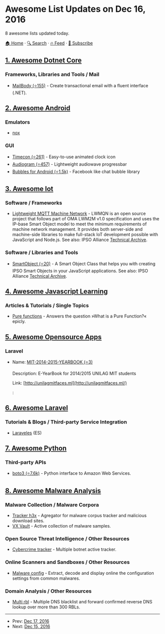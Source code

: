 # Awesome List Updates on Dec 16, 2016

8 awesome lists updated today.

[🏠 Home](/README.md) · [🔍 Search](https://test.trackawesomelist.com/search/) · [🔥 Feed](https://test.trackawesomelist.com/feed.xml) · [📮 Subscribe](https://trackawesomelist.us17.list-manage.com/subscribe?u=d2f0117aa829c83a63ec63c2f&id=36a103854c)



## [1. Awesome Dotnet Core](/content/thangchung/awesome-dotnet-core/README.md)

### Frameworks, Libraries and Tools / Mail

*   [MailBody (⭐155)](https://github.com/doxakis/MailBody) - Create transactional email with a fluent interface (.NET).

## [2. Awesome Android](/content/JStumpp/awesome-android/README.md)

### Emulators

*   [nox](https://www.bignox.com)

### GUI

*   [Timecon (⭐261)](https://github.com/alxrm/animated-clock-icon) - Easy-to-use animated clock icon
*   [Audiogram (⭐457)](https://github.com/alxrm/audiowave-progressbar) - Lightweight audiowave progressbar
*   [Bubbles for Android (⭐1.5k)](https://github.com/txusballesteros/bubbles-for-android) - Facebook like chat bubble library

## [3. Awesome Iot](/content/HQarroum/awesome-iot/README.md)

### Software / Frameworks

*   [Lightweight MQTT Machine Network](http://lwmqn.github.io/) - LWMQN is an open source project that follows part of OMA LWM2M v1.0 specification and uses the IP-base Smart Object model to meet the minimum requirements of machine network management. It provides both server-side and machine-side libraries to make full-stack IoT development possible with JavaScript and Node.js. See also: IPSO Alliance [Technical Archive](http://www.ipso-alliance.org/ipso-community/resources/technical-archive/).

### Software / Libraries and Tools

*   [SmartObject (⭐20)](https://github.com/PeterEB/smartobject) - A Smart Object Class that helps you with creating IPSO Smart Objects in your JavaScript applications. See also: IPSO Alliance [Technical Archive](http://www.ipso-alliance.org/ipso-community/resources/technical-archive/).

## [4. Awesome Javascript Learning](/content/micromata/awesome-javascript-learning/README.md)

### Articles & Tutorials / Single Topics

*   [Pure functions](https://medium.com/javascript-scene/master-the-javascript-interview-what-is-a-pure-function-d1c076bec976) - Answers the question »What is a Pure Function?« epicly.

## [5. Awesome Opensource Apps](/content/unicodeveloper/awesome-opensource-apps/README.md)

### Laravel

- Name: [MIT-2014-2015-YEARBOOK (⭐3)](https://github.com/iamraphson/MIT-2014-2015-YEARBOOK)

  Description: E-YearBook for 2014/2015 UNILAG MIT students

  Link: [http://unilagmitfaces.ml](http://unilagmitfaces.ml/)

  : 



## [6. Awesome Laravel](/content/chiraggude/awesome-laravel/README.md)

### Tutorials & Blogs / Third-party Service Integration

*   [Laraveles](http://laraveles.com/blog/) (ES)

## [7. Awesome Python](/content/vinta/awesome-python/README.md)

### Third-party APIs

*   [boto3 (⭐7.6k)](https://github.com/boto/boto3) - Python interface to Amazon Web Services.

## [8. Awesome Malware Analysis](/content/rshipp/awesome-malware-analysis/README.md)

### Malware Collection / Malware Corpora

*   [Tracker h3x](http://tracker.h3x.eu/) - Agregator for malware corpus tracker
    and malicious download sites.
*   [VX Vault](http://vxvault.net) - Active collection of malware samples.

### Open Source Threat Intelligence / Other Resources

*   [Cybercrime tracker](http://cybercrime-tracker.net/) - Multiple botnet active tracker.

### Online Scanners and Sandboxes / Other Resources

*   [Malware config](https://malwareconfig.com/) - Extract, decode and display online
    the configuration settings from common malwares.

### Domain Analysis / Other Resources

*   [Multi rbl](http://multirbl.valli.org/) - Multiple DNS blacklist and forward
    confirmed reverse DNS lookup over more than 300 RBLs.

---

- Prev: [Dec 17, 2016](/content/2016/12/17/README.md)
- Next: [Dec 15, 2016](/content/2016/12/15/README.md)
